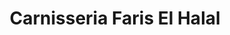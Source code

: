 ---
title: "Carnisseria Faris El Halal"
url: /lleida/carnisseria-faris-el-halal/
shop: carnicero
---